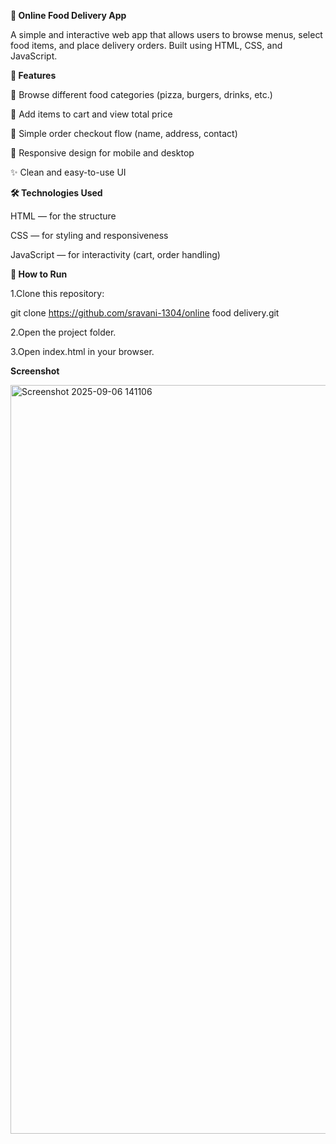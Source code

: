 **🍔 Online Food Delivery App**

A simple and interactive web app that allows users to browse menus, select food items, and place delivery orders. Built using HTML, CSS, and JavaScript.

**📌 Features**

🥗 Browse different food categories (pizza, burgers, drinks, etc.)

🛒 Add items to cart and view total price

🧾 Simple order checkout flow (name, address, contact)

🎨 Responsive design for mobile and desktop

✨ Clean and easy-to-use UI

**🛠️ Technologies Used**

HTML — for the structure

CSS — for styling and responsiveness

JavaScript — for interactivity (cart, order handling)

**🚀 How to Run**

1.Clone this repository:

git clone https://github.com/sravani-1304/online food delivery.git


2.Open the project folder.

3.Open index.html in your browser.

**Screenshot**

<img width="2213" height="1198" alt="Screenshot 2025-09-06 141106" src="https://github.com/user-attachments/assets/63ecfa20-c53b-4ce1-98b5-fdbd09928227" />
